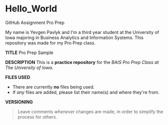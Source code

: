 # Hello_World
GitHub Assignment Pro Prep

My name is Yevgen Pavlyk and I'm a third year student at the University of Iowa majoring in Business Analytics and Information Systems. This repository was made for my Pro Prep class. 

**TITLE**
Pro Prep Sample

**DESCRIPTION**
This is a **practice repository** for the *BAIS Pro Prep Class at The University of Iowa*. 

**FILES USED**
- There are currently **no** files being used. 
- If *any* files are added, please list their name(s) and where they're from.

**VERSIONING** 
> Leave comments *whenever* changes are made, in order to simplify the process for others.
